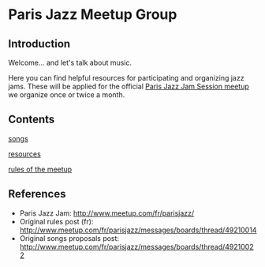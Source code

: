 # Paris Jazz Meetup Group

## Introduction
Welcome... and let's talk about music.

Here you can find helpful resources for participating and organizing jazz jams. These will be applied for the official [Paris Jazz Jam Session meetup](http://www.meetup.com/fr/parisjazz/) we organize once or twice a month.

## Contents
[songs](/songs.md)

[resources](/resources.md)

[rules of the meetup](/rules.md)

## References
* Paris Jazz Jam: http://www.meetup.com/fr/parisjazz/
* Original rules post (fr): http://www.meetup.com/fr/parisjazz/messages/boards/thread/49210014
* Original songs proposals post: http://www.meetup.com/fr/parisjazz/messages/boards/thread/49210022



